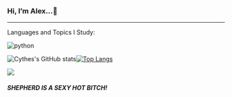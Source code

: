 ### Hi, I’m Alex...👋
<hr/>   
Languages and Topics I Study:  

![python](https://img.shields.io/pypi/pyversions/3?color=red&logo=python&logoColor=red&style=plastic)  

![Cythes's GitHub stats](https://github-readme-stats.vercel.app/api?username=CythesOut&show_icons=true&theme=dracula)[![Top Langs](https://github-readme-stats.vercel.app/api/top-langs/?username=CythesOut&layout=compact&theme=dracula)](https://github.com/anuraghazra/github-readme-stats)    
        
![](https://pbs.twimg.com/profile_banners/1366769770117406729/1633889532/1500x500)         

##### SHEPHERD IS A SEXY HOT BITCH!
<!---
CythesOut/CythesOut is a ✨ special ✨ repository because its `README.md` (this file) appears on your GitHub profile.
You can click the Preview link to take a look at your changes.
--->
